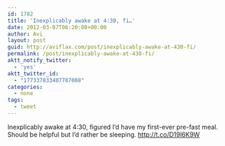 ```yaml
---
id: 1782
title: 'Inexplicably awake at 4:30, fi…'
date: 2012-03-07T06:20:08+00:00
author: Avi
layout: post
guid: http://aviflax.com/post/inexplicably-awake-at-430-fi/
permalink: /post/inexplicably-awake-at-430-fi/
aktt_notify_twitter:
  - 'yes'
aktt_twitter_id:
  - "177337833407787008"
categories:
  - none
tags:
  - tweet
---
```

Inexplicably awake at 4:30, figured I’d have my first-ever pre-fast meal. Should be helpful but I’d rather be sleeping. <a href="http://t.co/D19l6K9W" rel="nofollow">http://t.co/D19l6K9W</a>